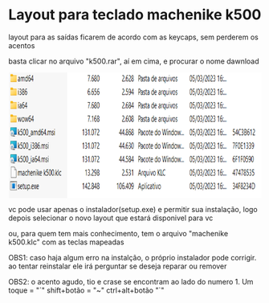 # Layout para teclado machenike k500
layout para as saídas ficarem de acordo com as keycaps, sem perderem os acentos

basta clicar no arquivo "k500.rar", aí em cima, e procurar o nome dawnload

<img align="center" alt="k500" height="250" src="/Screenshot_1.png"/>

vc pode usar apenas o instalador(setup.exe) e permitir sua instalação, logo depois selecionar o novo layout que estará disponivel para vc

ou, para quem tem mais conhecimento, tem o arquivo "machenike k500.klc" com as teclas mapeadas

OBS1: caso haja algum erro na instalção, o próprio instalador pode corrigir. ao tentar reinstalar ele irá perguntar se deseja reparar ou remover

OBS2: o acento agudo, tio e crase se encontram ao lado do numero 1. Um toque = "´" shift+botão = "~" ctrl+alt+botão "`"




